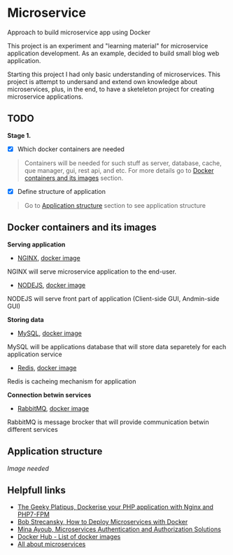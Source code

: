 # Microservice
Approach to build microservice app using Docker

This project is an experiment and "learning material" for microservice application development. As an example, decided to build small blog web application.

Starting this project I had only basic understanding of microservices. This project is attempt to undersand and extend own knowledge about microservices, plus, in the end, to have a sketeleton project for creating microservice applications.

## TODO
**Stage 1.**
- [X] Which docker containers are needed
> Containers will be needed for such stuff as server, database, cache, que manager, gui, rest api, and etc. For more details go to [Docker containers and its images](#docker-containers-and-its-images) section.
- [X] Define structure of application
> Go to [Application structure](#application-structure) section to see application structure

## Docker containers and its images
**Serving application**
* [NGINX](https://www.nginx.com/), [docker image](https://hub.docker.com/_/nginx)

NGINX will serve microservice application to the end-user.
* [NODEJS](https://nodejs.org/en/), [docker image](https://hub.docker.com/_/node/)

NODEJS will serve front part of application (Client-side GUI, Andmin-side GUI)

**Storing data**
* [MySQL](https://www.mysql.com/), [docker image](https://hub.docker.com/_/mysql)

MySQL will be applications database that will store data separetely for each application service

* [Redis](https://redis.io/), [docker image](https://hub.docker.com/_/redis)

Redis is cacheing mechanism for application

**Connection betwin services**
* [RabbitMQ](https://www.rabbitmq.com/), [docker image](https://hub.docker.com/_/rabbitmq)

RabbitMQ is message brocker that will provide communication betwin different services

## Application structure
*Image needed*


## Helpfull links
* [The Geeky Platipus, Dockerise your PHP application with Nginx and PHP7-FPM](http://geekyplatypus.com/dockerise-your-php-application-with-nginx-and-php7-fpm/)
* [Bob Strecansky, How to Deploy Microservices with Docker](https://www.linode.com/docs/applications/containers/deploying-microservices-with-docker/)
* [Mina Ayoub, Microservices Authentication and Authorization Solutions](https://medium.com/tech-tajawal/microservice-authentication-and-authorization-solutions-e0e5e74b248a)
* [Docker Hub - List of docker images](https://hub.docker.com/search?q=&type=image)
* [All about microservices](https://microservices.io/)
